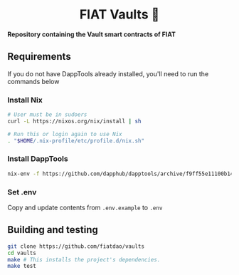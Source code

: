 # <h1 align="center"> FIAT Vaults 🏺 </h1>

**Repository containing the Vault smart contracts of FIAT**

## Requirements
If you do not have DappTools already installed, you'll need to run the 
commands below

### Install Nix

```sh
# User must be in sudoers
curl -L https://nixos.org/nix/install | sh

# Run this or login again to use Nix
. "$HOME/.nix-profile/etc/profile.d/nix.sh"
```

### Install DappTools
```sh
nix-env -f https://github.com/dapphub/dapptools/archive/f9ff55e11100b14cd595d8c15789d8407124b349.tar.gz -iA dapp hevm seth ethsign
```

### Set .env
Copy and update contents from `.env.example` to `.env`

## Building and testing

```sh
git clone https://github.com/fiatdao/vaults
cd vaults
make # This installs the project's dependencies.
make test
```

